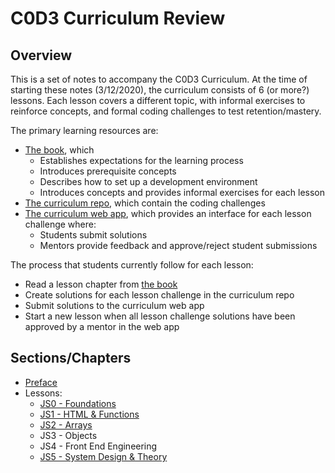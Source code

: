 # C0D3 Curriculum Review

## Overview

This is a set of notes to accompany the C0D3 Curriculum. At the time of starting these notes (3/12/2020), the curriculum consists of 6 (or more?) lessons. Each lesson covers a different topic, with informal exercises to reinforce concepts, and formal coding challenges to test retention/mastery.

The primary learning resources are:

- [The book](https://c0d3.com/book), which
  - Establishes expectations for the learning process
  - Introduces prerequisite concepts
  - Describes how to set up a development environment
  - Introduces concepts and provides informal exercises for each lesson
- [The curriculum repo](https://github.com/garageScript/curriculum), which contain the coding challenges
- [The curriculum web app](https://c0d3.com/curriculum), which provides an interface for each lesson challenge where:
  - Students submit solutions
  - Mentors provide feedback and approve/reject student submissions

The process that students currently follow for each lesson:

- Read a lesson chapter from [the book](https://c0d3.com/book)
- Create solutions for each lesson challenge in the curriculum repo
- Submit solutions to the curriculum web app
- Start a new lesson when all lesson challenge solutions have been approved by a mentor in the web app

## Sections/Chapters

- [Preface](./preface.md)
- Lessons:
  - [JS0 - Foundations](./lessons/js00-foundations/README.md)
  - [JS1 - HTML & Functions](./lessons/js01-html-and-functions/README.md)
  - [JS2 - Arrays](lessons/js02-arrays/README.md)
  - JS3 - Objects
  - JS4 - Front End Engineering
  - [JS5 - System Design & Theory](lessons/js05-system-design/README.md)

